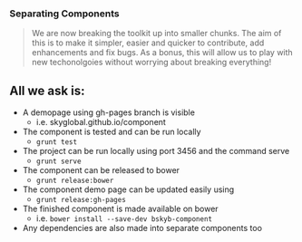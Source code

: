 ### Separating Components

> We are now breaking the toolkit up into smaller chunks.
> The aim of this is to make it simpler, easier and quicker to contribute, add enhancements and fix bugs.
> As a bonus, this will allow us to play with new techonolgoies without worrying about breaking everything!

## All we ask is:

* A demopage using gh-pages branch is visible 
   * i.e. skyglobal.github.io/component
* The component is tested and can be run locally 
   * `grunt test`
* The project can be run locally using port 3456 and the command serve 
   * `grunt serve`
* The component can be released to bower  
   * `grunt release:bower` 
* The component demo page can be updated easily using 
   * `grunt release:gh-pages` 
* The finished component is made available on bower 
   * i.e. `bower install --save-dev bskyb-component`
* Any dependencies are also made into separate components too

